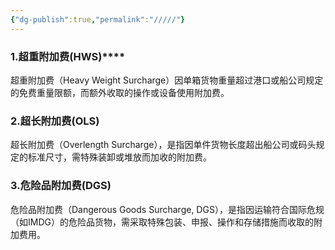 ```yaml
---
{"dg-publish":true,"permalink":"/////"}
---
```


### 1.超重附加费(HWS)****

超重附加费（Heavy Weight Surcharge）因单箱货物重量超过港口或船公司规定的免费重量限额，而额外收取的操作或设备使用附加费。

### 2.**超长附加费(OLS)**

超长附加费（Overlength Surcharge），是指因单件货物长度超出船公司或码头规定的标准尺寸，需特殊装卸或堆放而加收的附加费。

### 3.**危险品附加费(DGS)**

危险品附加费（Dangerous Goods Surcharge, DGS），是指因运输符合国际危规（如IMDG）的危险品货物，需采取特殊包装、申报、操作和存储措施而收取的附加费用。